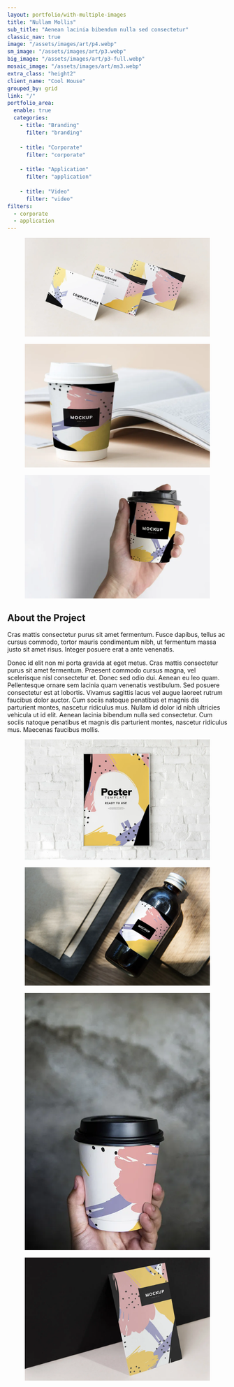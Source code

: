 ```yaml
---
layout: portfolio/with-multiple-images
title: "Nullam Mollis"
sub_title: "Aenean lacinia bibendum nulla sed consectetur"
classic_nav: true
image: "/assets/images/art/p4.webp"
sm_image: "/assets/images/art/p3.webp"
big_image: "/assets/images/art/p3-full.webp"
mosaic_image: "/assets/images/art/ms3.webp"
extra_class: "height2"
client_name: "Cool House"
grouped_by: grid
link: "/"
portfolio_area:
  enable: true
  categories:
    - title: "Branding"
      filter: "branding"

    - title: "Corporate"
      filter: "corporate"

    - title: "Application"
      filter: "application"

    - title: "Video"
      filter: "video"
filters:
  - corporate
  - application
---
```

<div class="tiles post-gallery">
  <div class="items row">
    <div class="item col-md-12" data-aos="fade-up">
      <figure class="rounded"><img src="/assets/images/art/pp1.webp" alt="" /></figure>
    </div>
    <!--/.item -->
    <div class="item col-md-6" data-aos="fade-up">
      <figure class="rounded"><img src="/assets/images/art/pp2.webp" alt="" /></figure>
    </div>
    <!--/.item -->
    <div class="item col-md-6" data-aos="fade-up">
      <figure class="rounded"><img src="/assets/images/art/pp3.webp" alt="" /></figure>
    </div>
    <!--/.item -->
  </div>
  <!--/.items -->
</div>


## About the Project

<p class="lead">Cras mattis consectetur purus sit amet fermentum. Fusce dapibus, tellus ac cursus commodo, tortor mauris condimentum nibh, ut fermentum massa justo sit amet risus. Integer posuere erat a ante venenatis.</p>

Donec id elit non mi porta gravida at eget metus. Cras mattis consectetur purus sit amet fermentum. Praesent commodo cursus magna, vel scelerisque nisl consectetur et. Donec sed odio dui. Aenean eu leo quam. Pellentesque ornare sem lacinia quam venenatis vestibulum. Sed posuere consectetur est at lobortis. Vivamus sagittis lacus vel augue laoreet rutrum faucibus dolor auctor. Cum sociis natoque penatibus et magnis dis parturient montes, nascetur ridiculus mus. Nullam id dolor id nibh ultricies vehicula ut id elit. Aenean lacinia bibendum nulla sed consectetur. Cum sociis natoque penatibus et magnis dis parturient montes, nascetur ridiculus mus. Maecenas faucibus mollis.

<div class="space60"></div>
<div class="tiles post-gallery">
  <div class="items row">
    <div class="item col-md-12" data-aos="fade-up">
      <figure class="rounded"><img src="/assets/images/art/pp4.webp" alt="" /></figure>
    </div>
    <!--/.item -->
    <div class="item col-md-12" data-aos="fade-up">
      <figure class="rounded"><img src="/assets/images/art/pp5.webp" alt="" /></figure>
    </div>
    <!--/.item -->
    <div class="item col-md-4" data-aos="fade-up">
      <figure class="rounded"><img src="/assets/images/art/pp6.webp" alt="" /></figure>
    </div>
    <!--/.item -->
    <div class="item col-md-8" data-aos="fade-up">
      <figure class="rounded"><img src="/assets/images/art/pp7.webp" alt="" /></figure>
    </div>
    <!--/.item -->
  </div>
  <!--/.items -->
</div>
<!--/.tiles -->
